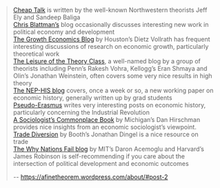 
> [Cheap Talk](http://www.cheaptalk.org/) is written by the well-known Northwestern theorists Jeff Ely and Sandeep Baliga  
> [Chris Blattman’s](http://www.chrisblattman.com/) blog occasionally discusses interesting new work in political economy and development  
> [The Growth Economics Blog](http://growthecon.wordpress.com/) by Houston’s Dietz Vollrath has frequent interesting discussions of research on economic growth, particularly theoretical work  
> [The Leisure of the Theory Class](http://theoryclass.wordpress.com/), a well-named blog by a group of theorists including Penn’s Rakesh Vohra, Kellogg’s Eran Shmaya and Olin’s Jonathan Weinstein, often covers some very nice results in high theory  
> [The NEP-HIS blog](http://nephist.wordpress.com/) covers, once a week or so, a new working paper on economic history, generally written up by grad students  
> [Pseudo-Erasmus](http://www.pseudoerasmus.com/) writes very interesting posts on economic history, particularly concerning the Industrial Revolution  
> [A Sociologist’s Commonplace Book](http://www.asociologist.com/) by Michigan’s Dan Hirschman provides nice insights from an economic sociologist’s viewpoint.  
> [Trade Diversion](http://www.tradediversion.net/) by Booth’s Jonathan Dingel is a nice resource on trade  
> [The Why Nations Fail blog](http://www.whynationsfail.com/blog) by MIT’s Daron Acemoglu and Harvard’s James Robinson is self-recommending if you care about the intersection of political development and economic outcomes
>
> -- https://afinetheorem.wordpress.com/about/#post-2
